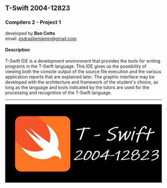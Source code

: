 ## T-Swift 2004-12823
### Compilers 2 - Project 1

developed by **Ben Cotto**<br>
email: esdrasbenjamin@gmail.com<br>

#### Description
 T-Swift IDE is a development environment that provides the tools for writing programs in the T-Swift language. 
 This IDE gives us the possibility of viewing both the console output of the source file execution and the various 
 application reports that are explained later. The graphic interface may be developed with the architecture and framework of the student's choice, 
 as long as the language and tools indicated by the tutors are used for the processing and recognition of the T-Swift language.

----


![](project_cover.jpg)